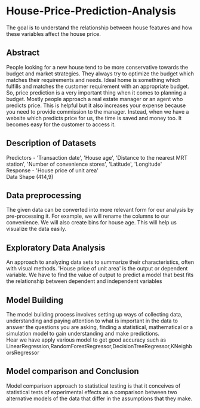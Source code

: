 # House-Price-Prediction-Analysis
The goal is to understand the relationship between house features and how these variables affect the house price.

## Abstract

People looking for a new house tend to be more conservative towards the budget and market strategies. They always try to optimize the budget which matches their requirements and needs. Ideal home is something which fulfills and matches the customer requirement with an appropriate budget. So, price prediction is a very important thing when it comes to planning a budget. Mostly people approach a real estate manager or an agent who predicts price. This is helpful but it also increases your expense because you need to provide commission to the manager. Instead, when we have a website which predicts price for us, the time is saved and money too. It becomes easy for the customer to access it.

## Description of Datasets

Predictors - 'Transaction date', 'House age', 'Distance to the nearest MRT station', 'Number of convenience stores', 'Latitude', 'Longitude'  
Response - 'House price of unit area'  
Data Shape (414,9)

## Data preprocessing

The given data can be converted into more relevant form for our analysis by pre-processing it. For example, we will rename the columns to our convenience. We will also create bins for house age. This will help us visualize the data easily.

## Exploratory Data Analysis

An approach to analyzing data sets to summarize their characteristics, often with visual methods. 'House price of unit area' is the output or dependent variable. We have to find the value of output to predict a model that best fits the relationship between dependent and independent variables

## Model Building

The model building process involves setting up ways of collecting data, understanding and paying attention to what is important in the data to answer the questions you are asking, finding a statistical, mathematical or a simulation model to gain understanding and make predictions.  
Hear we have apply various model to get good accuracy such as LinearRegression,RandomForestRegressor,DecisionTreeRegressor,KNeighborsRegressor

## Model comparison and Conclusion

Model comparison approach to statistical testing is that it conceives of statistical tests of experimental effects as a comparison between two alternative models of the data that differ in the assumptions that they make.
